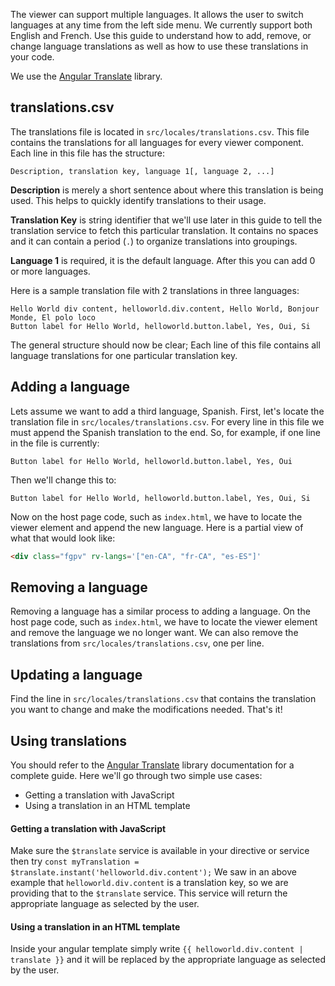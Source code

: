 The viewer can support multiple languages. It allows the user to switch languages at any time from the left side menu. We currently support both English and French. Use this guide to understand how to add, remove, or change language translations as well as how to use these translations in your code.

We use the [Angular Translate](https://angular-translate.github.io/) library.

## translations.csv

The translations file is located in `src/locales/translations.csv`. This file contains the translations for all languages for every viewer component. Each line in this file has the structure:

`Description, translation key, language 1[, language 2, ...]`

**Description** is merely a short sentence about where this translation is being used. This helps to quickly identify translations to their usage.

**Translation Key** is string identifier that we'll use later in this guide to tell the translation service to fetch this particular translation. It contains no spaces and it can contain a period (`.`) to organize translations into groupings.

**Language 1** is required, it is the default language. After this you can add 0 or more languages.

Here is a sample translation file with 2 translations in three languages:

```csv
Hello World div content, helloworld.div.content, Hello World, Bonjour Monde, El polo loco
Button label for Hello World, helloworld.button.label, Yes, Oui, Si
```

The general structure should now be clear; Each line of this file contains all language translations for one particular translation key.

## Adding a language

Lets assume we want to add a third language, Spanish. First, let's locate the translation file in `src/locales/translations.csv`. For every line in this file we must append the Spanish translation to the end. So, for example, if one line in the file is currently:

```csv
Button label for Hello World, helloworld.button.label, Yes, Oui
```

Then we'll change this to:

```csv
Button label for Hello World, helloworld.button.label, Yes, Oui, Si
```

Now on the host page code, such as `index.html`, we have to locate the viewer element and append the new language. Here is a partial view of what that would look like:

```html
<div class="fgpv" rv-langs='["en-CA", "fr-CA", "es-ES"]'
```

## Removing a language

Removing a language has a similar process to adding a language. On the host page code, such as `index.html`, we have to locate the viewer element and remove the language we no longer want. We can also remove the translations from `src/locales/translations.csv`, one per line.


## Updating a language

Find the line in `src/locales/translations.csv` that contains the translation you want to change and make the modifications needed. That's it!

## Using translations

You should refer to the [Angular Translate](https://angular-translate.github.io/) library documentation for a complete guide. Here we'll go through two simple use cases:
- Getting a translation with JavaScript
- Using a translation in an HTML template

#### Getting a translation with JavaScript

Make sure the `$translate` service is available in your directive or service then try `const myTranslation = $translate.instant('helloworld.div.content');` We saw in an above example that `helloworld.div.content` is a translation key, so we are providing that to the `$translate` service. This service will return the appropriate language as selected by the user.

#### Using a translation in an HTML template

Inside your angular template simply write `{{ helloworld.div.content | translate }}` and it will be replaced by the appropriate language as selected by the user.
